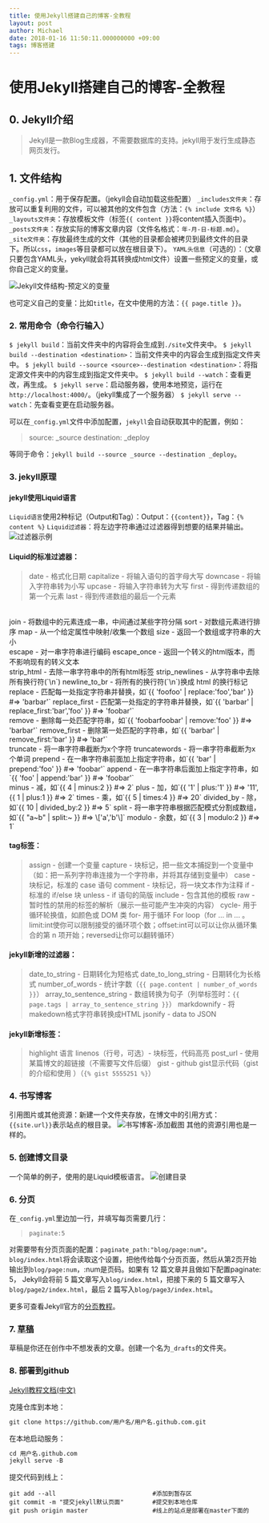```yaml
---
title: 使用Jekyll搭建自己的博客-全教程
layout: post
author: Michael
date: 2018-01-16 11:50:11.000000000 +09:00
tags: 博客搭建
---
```



# 使用Jekyll搭建自己的博客-全教程

## 0. Jekyll介绍
>Jekyll是一款Blog生成器，不需要数据库的支持。jekyll用于发行生成静态网页发行。

## 1. 文件结构
`_config.yml`：用于保存配置。（jekyll会自动加载这些配置）
`_includes文件夹`：存放可以重复利用的文件，可以被其他的文件包含（方法：`{% include 文件名 %}`）
`_layouts文件夹`：存放模板文件（标签`{{ content }}`将content插入页面中）。
`_posts文件夹`：存放实际的博客文章内容（文件名格式：`年-月-日-标题.md`）。
`_site文件夹`：存放最终生成的文件（其他的目录都会被拷贝到最终文件的目录下。所以`css`，`images`等目录都可以放在根目录下）。
`YAML头信息`（可选的）：（文章只要包含YAML头，yekyll就会将其转换成html文件）设置一些预定义的变量，或你自己定义的变量。

![Jekyll文件结构-预定义的变量](https://upload-images.jianshu.io/upload_images/1416611-5d485de0f4484e3d.JPG?imageMogr2/auto-orient/)

也可定义自己的变量：比如`title`，在文中使用的方法：`{{ page.title }}`。

### 2. 常用命令（命令行输入）
`$ jekyll build`：当前文件夹中的内容将会生成到`./site`文件夹中。
`$ jekyll build --destination <destination>`：当前文件夹中的内容会生成到指定文件夹中。
`$ jekyll build --source <source>--destination <destination>`：将指定源文件夹中的内容生成到指定文件夹中。
`$ jekyll build --watch`：查看更改，再生成。
`$ jekyll serve`：启动服务器，使用本地预览，运行在`http://localhost:4000/`。（jekyll集成了一个服务器）
`$ jekyll serve --watch`：先查看变更在启动服务器。

可以在`_config.yml`文件中添加配置，`jekyll`会自动获取其中的配置，例如：

> source: _source
  destination: _deploy

等同于命令：`jekyll build --source _source --destination _deploy`。

### 3. jekyll原理

#### jekyll使用Liquid语言

`Liquid语言`使用2种标记（Output和Tag）：Output：`{{content}}`，Tag：`{% content %}`
`Liquid过滤器`：将左边字符串通过过滤器得到想要的结果并输出。
![过滤器示例](https://upload-images.jianshu.io/upload_images/1416611-0139bdb4ca40bbe0.JPG?imageMogr2/auto-orient/strip%7CimageView2/2/w/360)

#### Liquid的标准过滤器：
> date - 格式化日期
  capitalize - 将输入语句的首字母大写
  downcase - 将输入字符串转为小写
  upcase - 将输入字符串转为大写
  first - 得到传递数组的第一个元素
  last - 得到传递数组的最后一个元素
  <br/>
  join - 将数组中的元素连成一串，中间通过某些字符分隔
  sort - 对数组元素进行排序
  map - 从一个给定属性中映射/收集一个数组
  size - 返回一个数组或字符串的大小
  <br/>
  escape - 对一串字符串进行编码
  escape_once - 返回一个转义的html版本，而不影响现有的转义文本
  <br/>
  strip_html - 去除一串字符串中的所有html标签
  strip_newlines - 从字符串中去除所有换行符(`\n`)
  newline_to_br - 将所有的换行符(`\n`)换成 html 的换行标记
  <br/>
  replace - 匹配每一处指定字符串并替换，如`{{ 'foofoo' | replace:'foo','bar' }} #=> 'barbar'`
  replace_first - 匹配第一处指定的字符串并替换，如`{{ 'barbar' | replace_first:'bar','foo' }} #=> 'foobar'`
  <br/>
  remove - 删除每一处匹配字符串，如`{{ 'foobarfoobar' | remove:'foo' }} #=> 'barbar'`
  remove_first - 删除第一处匹配的字符串，如`{{ 'barbar' | remove_first:'bar' }} #=> 'bar'`
  <br/>
  truncate - 将一串字符串截断为x个字符
  truncatewords - 将一串字符串截断为x个单词
  prepend - 在一串字符串前面加上指定字符串，如`{{ 'bar' | prepend:'foo' }} #=> 'foobar'`
  append - 在一串字符串后面加上指定字符串，如`{{ 'foo' | append:'bar' }} #=> 'foobar'`
  <br/>
  minus - 减，如`{{ 4 | minus:2 }} #=> 2`
  plus - 加，如`{{ '1' | plus:'1' }} #=> '11', {{ 1 | plus:1 }} #=> 2`
  times - 乘，如`{{ 5 | times:4 }} #=> 20`
  divided_by - 除，如`{{ 10 | divided_by:2 }} #=> 5`
  split - 将一串字符串根据匹配模式分割成数组，如`{{ "a~b" | split:~ }} #=> \['a','b'\]`
  modulo - 余数，如`{{ 3 | modulo:2 }} #=> 1`


#### tag标签：
> assign - 创建一个变量
  capture - 块标记，把一些文本捕捉到一个变量中（如：把一系列字符串连接为一个字符串，并将其存储到变量中）
  case - 块标记，标准的 case 语句
  comment - 块标记，将一块文本作为注释
  if - 标准的 if/else 块
  unless - if 语句的简版
  include - 包含其他的模板
  raw - 暂时性的禁用的标签的解析（展示一些可能产生冲突的内容）
  cycle- 用于循环轮换值，如颜色或 DOM 类
  for- 用于循环 For loop（for ... in ... 。limit:int使你可以限制接受的循环项个数；offset:int可以可以让你从循环集合的第 n 项开始；reversed让你可以翻转循环）

#### jekyll新增的过滤器：

> date_to_string - 日期转化为短格式
  date_to_long_string - 日期转化为长格式
  number_of_words - 统计字数（`{{ page.content | number_of_words }}`）
  array_to_sentence_string - 数组转换为句子（列举标签时：`{{ page.tags | array_to_sentence_string }}`）
  markdownify - 将makedown格式字符串转换成HTML
  jsonify - data to JSON

#### jekyll新增标签：

> highlight 语言 linenos（行号，可选）- 块标签，代码高亮 
  post_url - 使用某篇博文的超链接（不需要写文件后缀）
  gist - github gist显示代码（gist的介绍和使用 ）（`{% gist 5555251 %}`）

### 4. 书写博客
引用图片或其他资源：新建一个文件夹存放，在博文中的引用方式：`{{site.url}}`表示站点的根目录。
![书写博客-添加截图](https://upload-images.jianshu.io/upload_images/1416611-bd1d86500ad87f04.JPG?imageMogr2/auto-orient/strip%7CimageView2/2/w/490)
其他的资源引用也是一样的。

### 5. 创建博文目录
一个简单的例子，使用的是Liquid模板语言。
![创建目录](https://upload-images.jianshu.io/upload_images/1416611-8b37bd5ed660a438.JPG?imageMogr2/auto-orient/strip%7CimageView2/2/w/613)

### 6. 分页
在`_config.yml`里边加一行，并填写每页需要几行：

> `paginate:5`
  
对需要带有分页页面的配置：`paginate_path:"blog/page:num"`。
`blog/index.html`将会读取这个设置，把他传给每个分页页面，然后从第2页开始输出到`blog/page:num`，:num是页码。如果有 12 篇文章并且做如下配置paginate: 5， Jekyll会将前 5 篇文章写入`blog/index.html`，把接下来的 5 篇文章写入`blog/page2/index.html`，最后 2 篇写入`blog/page3/index.html`。

更多可查看Jekyll官方的[分页教程](https://link.jianshu.com/?t=http://jekyll.bootcss.com/docs/pagination/)。

### 7. [草稿](https://link.jianshu.com/?t=http://jekyll.bootcss.com/docs/pagination/)
草稿是你还在创作中不想发表的文章。创建一个名为`_drafts`的文件夹。

### 8. 部署到github
[Jekyll教程文档(中文)](http://jekyll.bootcss.com/docs/github-pages/)

克隆仓库到本地：
```bash
git clone https://github.com/用户名/用户名.github.com.git
```

在本地启动服务：
```bash
cd 用户名.github.com
jekyll serve -B
```

提交代码到线上：
```
git add --all                           #添加到暂存区
git commit -m "提交jekyll默认页面"        #提交到本地仓库
git push origin master                  #线上的站点是部署在master下面的
```





